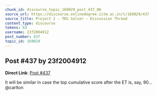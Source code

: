```yaml
---
chunk_id: discourse_topic_169029_post_437_00
source_url: https://discourse.onlinedegree.iitm.ac.in/t/169029/437
source_title: Project 2 - TDS Solver - Discussion Thread
content_type: discourse
tokens: 63
username: 23f2004912
post_number: 437
topic_id: 169029
---
```


## Post #437 by 23f2004912

**Direct Link**: [Post #437](https://discourse.onlinedegree.iitm.ac.in/t/169029/437)

It will be similar in case the top cumulative score after the ET is, say, 90… @carlton
